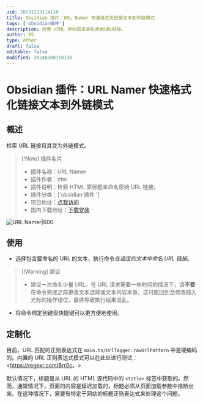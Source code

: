```yaml
---
uid: 20231213114110
title: Obsidian 插件：URL Namer 快速格式化链接文本到外链模式
tags: ['obsidian插件']
description: 检索 HTML 原标题来命名原始URL链接。
author: OS
type: other
draft: false
editable: false
modified: 20240108110138
---
```


# Obsidian 插件：URL Namer 快速格式化链接文本到外链模式

## 概述

检索 URL 链接将其变为外链模式。

> [!Note] 插件名片
> - 插件名称：URL Namer
> - 插件作者：zfei
> - 插件说明：检索 HTML 原标题来命名原始 URL 链接。
> - 插件分类：['obsidian 插件 ']
> - 项目地址：[点我访问](https://github.com/zfei/obsidian-url-namer)
> - 国内下载地址：[下载安装](https://pkmer.cn/products/plugin/pluginMarket/?url-namer)

![URL Namer|600](https://cdn.pkmer.cn/covers/url-namer.gif)

## 使用

- 选择包含要命名的 URL 的文本，执行命令*在选定的文本中命名 URL 链接*。

> [!Warning] 建议
> - 建议一次命名少量 URL。在 URL 请求需要一些时间的情况下，请**不要**在命令完成之前更改文本选择或文本内容本身。这可能回到至修改插入光标的操作错位，最终导致执行结果混乱。

- 将命令绑定到键盘快捷键可以更方便地使用。

## 定制化

目前，URL 匹配的正则表达式在 `main.ts/UrlTagger.rawUrlPattern` 中是硬编码的。内置的 URL 正则表达式模式可以在此处进行测试：<<https://regexr.com/6rr0c>。>

默认情况下，标题是从 URL 的 HTML 源代码中的 `<title>` 标签中获取的。然而，通常情况下，页面的内容是延迟加载的，标题必须从页面加载参数中推断出来。在这种情况下，需要有特定于网站的标题正则表达式来处理这个问题。